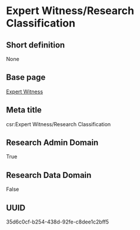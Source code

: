 # Expert Witness/Research Classification
## Short definition
None
## Base page
[Expert Witness](https://github.com/EuroCRIS/CASRAI-Dictionairies/blob/main/Objects/Expert%20Witness.md)
## Meta title
csr:Expert Witness/Research Classification
## Research Admin Domain
True
## Research Data Domain
False
## UUID
35d6c0cf-b254-438d-92fe-c8dee1c2bff5
